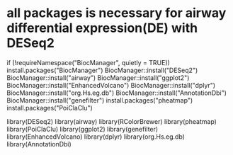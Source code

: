 # all packages is necessary for airway differential expression(DE) with DESeq2

if (!requireNamespace("BiocManager", quietly = TRUE))  install.packages("BiocManager")
BiocManager::install("DESeq2")
BiocManager::install("airway")
BiocManager::install("ggplot2")
BiocManager::install("EnhancedVolcano")
BiocManager::install("dplyr")
BiocManager::install("org.Hs.eg.db")
BiocManager::install("AnnotationDbi")
BiocManager::install("genefilter")
install.packages("pheatmap")
install.packages("PoiClaClu")

library(DESeq2)
library(airway)
library(RColorBrewer)
library(pheatmap)
library(PoiClaClu)
library(ggplot2)
library(genefilter)
library(EnhancedVolcano)
library(dplyr)
library(org.Hs.eg.db)
library(AnnotationDbi)
